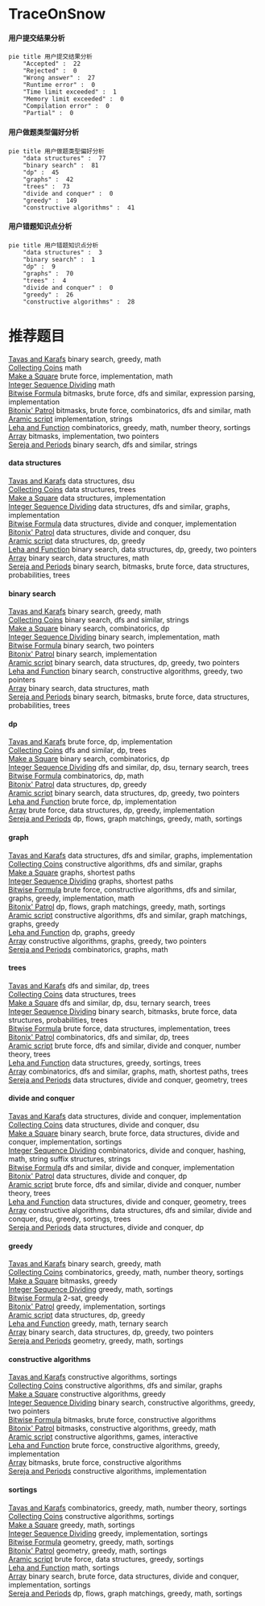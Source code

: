 # TraceOnSnow
<!-- tabs:start -->
#### **用户提交结果分析**

```mermaid
pie title 用户提交结果分析
    "Accepted" :  22
    "Rejected" :  0
    "Wrong answer" :  27
    "Runtime error" :  0
    "Time limit exceeded" :  1
    "Memory limit exceeded" :  0
    "Compilation error" :  0
    "Partial" :  0
```
#### **用户做题类型偏好分析**

```mermaid
pie title 用户做题类型偏好分析
    "data structures" :  77
    "binary search" :  81
    "dp" :  45
    "graphs" :  42
    "trees" :  73
    "divide and conquer" :  0
    "greedy" :  149
    "constructive algorithms" :  41
```
#### **用户错题知识点分析**

```mermaid
pie title 用户错题知识点分析
    "data structures" :  3
    "binary search" :  1
    "dp" :  9
    "graphs" :  70
    "trees" :  4
    "divide and conquer" :  0
    "greedy" :  26
    "constructive algorithms" :  28
```
<!-- tabs:end -->
# 推荐题目
[Tavas and Karafs](http://codeforces.com/problemset/problem/535/C)		binary search,
                        greedy,
                        math		  
[Collecting Coins](http://codeforces.com/problemset/problem/1294/A)		math		  
[Make a Square](http://codeforces.com/problemset/problem/962/C)		brute force,
                        implementation,
                        math		  
[Integer Sequence Dividing](http://codeforces.com/problemset/problem/1102/A)		math		  
[Bitwise Formula](https://codeforces.com/contest/779/problem/E)		bitmasks,
                        brute force,
                        dfs and similar,
                        expression parsing,
                        implementation		  
[Bitonix' Patrol](http://codeforces.com/problemset/problem/217/D)		bitmasks,
                        brute force,
                        combinatorics,
                        dfs and similar,
                        math		  
[Aramic script](http://codeforces.com/problemset/problem/975/A)		implementation,
                        strings		  
[Leha and Function](http://codeforces.com/problemset/problem/840/A)		combinatorics,
                        greedy,
                        math,
                        number theory,
                        sortings		  
[Array](http://codeforces.com/problemset/problem/224/B)		bitmasks,
                        implementation,
                        two pointers		  
[Sereja and Periods](http://codeforces.com/problemset/problem/314/B)		binary search,
                        dfs and similar,
                        strings		  
<!-- tabs:start -->
#### **data structures**
[Tavas and Karafs](http://codeforces.com/problemset/problem/896/E)		data structures,
                        dsu		  
[Collecting Coins](http://codeforces.com/problemset/problem/925/E)		data structures,
                        trees		  
[Make a Square](http://codeforces.com/problemset/problem/69/E)		data structures,
                        implementation		  
[Integer Sequence Dividing](http://codeforces.com/problemset/problem/29/C)		data structures,
                        dfs and similar,
                        graphs,
                        implementation		  
[Bitwise Formula](http://codeforces.com/problemset/problem/1371/F)		data structures,
                        divide and conquer,
                        implementation		  
[Bitonix' Patrol](http://codeforces.com/problemset/problem/763/E)		data structures,
                        divide and conquer,
                        dsu		  
[Aramic script](http://codeforces.com/problemset/problem/1313/C2)		data structures,
                        dp,
                        greedy		  
[Leha and Function](http://codeforces.com/problemset/problem/1492/C)		binary search,
                        data structures,
                        dp,
                        greedy,
                        two pointers		  
[Array](http://codeforces.com/problemset/problem/1490/G)		binary search,
                        data structures,
                        math		  
[Sereja and Periods](http://codeforces.com/problemset/problem/1479/D)		binary search,
                        bitmasks,
                        brute force,
                        data structures,
                        probabilities,
                        trees		  
#### **binary search**
[Tavas and Karafs](http://codeforces.com/problemset/problem/535/C)		binary search,
                        greedy,
                        math		  
[Collecting Coins](http://codeforces.com/problemset/problem/314/B)		binary search,
                        dfs and similar,
                        strings		  
[Make a Square](https://codeforces.com/contest/205/problem/C)		binary search,
                        combinatorics,
                        dp		  
[Integer Sequence Dividing](http://codeforces.com/problemset/problem/832/C)		binary search,
                        implementation,
                        math		  
[Bitwise Formula](http://codeforces.com/problemset/problem/1073/C)		binary search,
                        two pointers		  
[Bitonix' Patrol](https://codeforces.com/contest/1489/problem/F)		binary search,
                        implementation		  
[Aramic script](http://codeforces.com/problemset/problem/1492/C)		binary search,
                        data structures,
                        dp,
                        greedy,
                        two pointers		  
[Leha and Function](http://codeforces.com/problemset/problem/1463/D)		binary search,
                        constructive algorithms,
                        greedy,
                        two pointers		  
[Array](http://codeforces.com/problemset/problem/1490/G)		binary search,
                        data structures,
                        math		  
[Sereja and Periods](http://codeforces.com/problemset/problem/1479/D)		binary search,
                        bitmasks,
                        brute force,
                        data structures,
                        probabilities,
                        trees		  
#### **dp**
[Tavas and Karafs](http://codeforces.com/problemset/problem/580/A)		brute force,
                        dp,
                        implementation		  
[Collecting Coins](http://codeforces.com/problemset/problem/1016/F)		dfs and similar,
                        dp,
                        trees		  
[Make a Square](https://codeforces.com/contest/205/problem/C)		binary search,
                        combinatorics,
                        dp		  
[Integer Sequence Dividing](http://codeforces.com/problemset/problem/455/C)		dfs and similar,
                        dp,
                        dsu,
                        ternary search,
                        trees		  
[Bitwise Formula](http://codeforces.com/problemset/problem/145/C)		combinatorics,
                        dp,
                        math		  
[Bitonix' Patrol](http://codeforces.com/problemset/problem/1313/C2)		data structures,
                        dp,
                        greedy		  
[Aramic script](http://codeforces.com/problemset/problem/1492/C)		binary search,
                        data structures,
                        dp,
                        greedy,
                        two pointers		  
[Leha and Function](https://codeforces.com/contest/1457/problem/C)		brute force,
                        dp,
                        implementation		  
[Array](http://codeforces.com/problemset/problem/1491/C)		brute force,
                        data structures,
                        dp,
                        greedy,
                        implementation		  
[Sereja and Periods](http://codeforces.com/problemset/problem/1437/C)		dp,
                        flows,
                        graph matchings,
                        greedy,
                        math,
                        sortings		  
#### **graph**
[Tavas and Karafs](http://codeforces.com/problemset/problem/29/C)		data structures,
                        dfs and similar,
                        graphs,
                        implementation		  
[Collecting Coins](http://codeforces.com/problemset/problem/780/E)		constructive algorithms,
                        dfs and similar,
                        graphs		  
[Make a Square](https://codeforces.com/contest/1484/problem/F)		graphs,
                        shortest paths		  
[Integer Sequence Dividing](http://codeforces.com/problemset/problem/25/C)		graphs,
                        shortest paths		  
[Bitwise Formula](http://codeforces.com/problemset/problem/1487/C)		brute force,
                        constructive algorithms,
                        dfs and similar,
                        graphs,
                        greedy,
                        implementation,
                        math		  
[Bitonix' Patrol](http://codeforces.com/problemset/problem/1437/C)		dp,
                        flows,
                        graph matchings,
                        greedy,
                        math,
                        sortings		  
[Aramic script](http://codeforces.com/problemset/problem/1470/D)		constructive algorithms,
                        dfs and similar,
                        graph matchings,
                        graphs,
                        greedy		  
[Leha and Function](http://codeforces.com/problemset/problem/1476/C)		dp,
                        graphs,
                        greedy		  
[Array](http://codeforces.com/problemset/problem/1304/D)		constructive algorithms,
                        graphs,
                        greedy,
                        two pointers		  
[Sereja and Periods](http://codeforces.com/problemset/problem/1475/C)		combinatorics,
                        graphs,
                        math		  
#### **trees**
[Tavas and Karafs](http://codeforces.com/problemset/problem/1016/F)		dfs and similar,
                        dp,
                        trees		  
[Collecting Coins](http://codeforces.com/problemset/problem/925/E)		data structures,
                        trees		  
[Make a Square](http://codeforces.com/problemset/problem/455/C)		dfs and similar,
                        dp,
                        dsu,
                        ternary search,
                        trees		  
[Integer Sequence Dividing](http://codeforces.com/problemset/problem/1479/D)		binary search,
                        bitmasks,
                        brute force,
                        data structures,
                        probabilities,
                        trees		  
[Bitwise Formula](http://codeforces.com/problemset/problem/1511/C)		brute force,
                        data structures,
                        implementation,
                        trees		  
[Bitonix' Patrol](http://codeforces.com/problemset/problem/1499/F)		combinatorics,
                        dfs and similar,
                        dp,
                        trees		  
[Aramic script](http://codeforces.com/problemset/problem/1491/E)		brute force,
                        dfs and similar,
                        divide and conquer,
                        number theory,
                        trees		  
[Leha and Function](http://codeforces.com/problemset/problem/1466/D)		data structures,
                        greedy,
                        sortings,
                        trees		  
[Array](http://codeforces.com/problemset/problem/1495/D)		combinatorics,
                        dfs and similar,
                        graphs,
                        math,
                        shortest paths,
                        trees		  
[Sereja and Periods](http://codeforces.com/problemset/problem/1303/G)		data structures,
                        divide and conquer,
                        geometry,
                        trees		  
#### **divide and conquer**
[Tavas and Karafs](http://codeforces.com/problemset/problem/1371/F)		data structures,
                        divide and conquer,
                        implementation		  
[Collecting Coins](http://codeforces.com/problemset/problem/763/E)		data structures,
                        divide and conquer,
                        dsu		  
[Make a Square](http://codeforces.com/problemset/problem/1461/D)		binary search,
                        brute force,
                        data structures,
                        divide and conquer,
                        implementation,
                        sortings		  
[Integer Sequence Dividing](http://codeforces.com/problemset/problem/1466/G)		combinatorics,
                        divide and conquer,
                        hashing,
                        math,
                        string suffix structures,
                        strings		  
[Bitwise Formula](http://codeforces.com/problemset/problem/1490/D)		dfs and similar,
                        divide and conquer,
                        implementation		  
[Bitonix' Patrol](https://codeforces.com/contest/1483/problem/C)		data structures,
                        divide and conquer,
                        dp		  
[Aramic script](http://codeforces.com/problemset/problem/1491/E)		brute force,
                        dfs and similar,
                        divide and conquer,
                        number theory,
                        trees		  
[Leha and Function](http://codeforces.com/problemset/problem/1303/G)		data structures,
                        divide and conquer,
                        geometry,
                        trees		  
[Array](http://codeforces.com/problemset/problem/1494/D)		constructive algorithms,
                        data structures,
                        dfs and similar,
                        divide and conquer,
                        dsu,
                        greedy,
                        sortings,
                        trees		  
[Sereja and Periods](http://codeforces.com/problemset/problem/1482/E)		data structures,
                        divide and conquer,
                        dp		  
#### **greedy**
[Tavas and Karafs](http://codeforces.com/problemset/problem/535/C)		binary search,
                        greedy,
                        math		  
[Collecting Coins](http://codeforces.com/problemset/problem/840/A)		combinatorics,
                        greedy,
                        math,
                        number theory,
                        sortings		  
[Make a Square](http://codeforces.com/problemset/problem/1095/C)		bitmasks,
                        greedy		  
[Integer Sequence Dividing](http://codeforces.com/problemset/problem/1117/B)		greedy,
                        math,
                        sortings		  
[Bitwise Formula](http://codeforces.com/problemset/problem/568/C)		2-sat,
                        greedy		  
[Bitonix' Patrol](http://codeforces.com/problemset/problem/1300/B)		greedy,
                        implementation,
                        sortings		  
[Aramic script](http://codeforces.com/problemset/problem/1313/C2)		data structures,
                        dp,
                        greedy		  
[Leha and Function](https://codeforces.com/contest/1434/problem/C)		greedy,
                        math,
                        ternary search		  
[Array](http://codeforces.com/problemset/problem/1492/C)		binary search,
                        data structures,
                        dp,
                        greedy,
                        two pointers		  
[Sereja and Periods](https://codeforces.com/contest/1496/problem/C)		geometry,
                        greedy,
                        math,
                        sortings		  
#### **constructive algorithms**
[Tavas and Karafs](http://codeforces.com/problemset/problem/23/C)		constructive algorithms,
                        sortings		  
[Collecting Coins](http://codeforces.com/problemset/problem/780/E)		constructive algorithms,
                        dfs and similar,
                        graphs		  
[Make a Square](http://codeforces.com/problemset/problem/1493/A)		constructive algorithms,
                        greedy		  
[Integer Sequence Dividing](http://codeforces.com/problemset/problem/1463/D)		binary search,
                        constructive algorithms,
                        greedy,
                        two pointers		  
[Bitwise Formula](https://codeforces.com/contest/1456/problem/B)		bitmasks,
                        brute force,
                        constructive algorithms		  
[Bitonix' Patrol](http://codeforces.com/problemset/problem/1492/D)		bitmasks,
                        constructive algorithms,
                        greedy,
                        math		  
[Aramic script](https://codeforces.com/contest/1504/problem/D)		constructive algorithms,
                        games,
                        interactive		  
[Leha and Function](https://codeforces.com/contest/1483/problem/A)		brute force,
                        constructive algorithms,
                        greedy,
                        implementation		  
[Array](https://codeforces.com/contest/1457/problem/D)		bitmasks,
                        brute force,
                        constructive algorithms		  
[Sereja and Periods](http://codeforces.com/problemset/problem/1513/A)		constructive algorithms,
                        implementation		  
#### **sortings**
[Tavas and Karafs](http://codeforces.com/problemset/problem/840/A)		combinatorics,
                        greedy,
                        math,
                        number theory,
                        sortings		  
[Collecting Coins](http://codeforces.com/problemset/problem/23/C)		constructive algorithms,
                        sortings		  
[Make a Square](http://codeforces.com/problemset/problem/1117/B)		greedy,
                        math,
                        sortings		  
[Integer Sequence Dividing](http://codeforces.com/problemset/problem/1300/B)		greedy,
                        implementation,
                        sortings		  
[Bitwise Formula](https://codeforces.com/contest/1496/problem/C)		geometry,
                        greedy,
                        math,
                        sortings		  
[Bitonix' Patrol](http://codeforces.com/problemset/problem/1495/A)		geometry,
                        greedy,
                        math,
                        sortings		  
[Aramic script](http://codeforces.com/problemset/problem/1497/A)		brute force,
                        data structures,
                        greedy,
                        sortings		  
[Leha and Function](http://codeforces.com/problemset/problem/1427/A)		math,
                        sortings		  
[Array](http://codeforces.com/problemset/problem/1461/D)		binary search,
                        brute force,
                        data structures,
                        divide and conquer,
                        implementation,
                        sortings		  
[Sereja and Periods](http://codeforces.com/problemset/problem/1437/C)		dp,
                        flows,
                        graph matchings,
                        greedy,
                        math,
                        sortings		  
<!-- tabs:end -->
